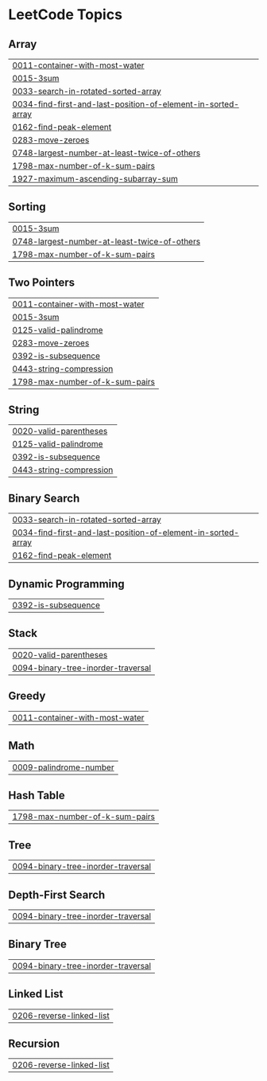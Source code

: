 

<!---LeetCode Topics Start-->
# LeetCode Topics
## Array
|  |
| ------- |
| [0011-container-with-most-water](https://github.com/neuralakarshit/leetcodewithAkarshit/tree/master/0011-container-with-most-water) |
| [0015-3sum](https://github.com/neuralakarshit/leetcodewithAkarshit/tree/master/0015-3sum) |
| [0033-search-in-rotated-sorted-array](https://github.com/neuralakarshit/leetcodewithAkarshit/tree/master/0033-search-in-rotated-sorted-array) |
| [0034-find-first-and-last-position-of-element-in-sorted-array](https://github.com/neuralakarshit/leetcodewithAkarshit/tree/master/0034-find-first-and-last-position-of-element-in-sorted-array) |
| [0162-find-peak-element](https://github.com/neuralakarshit/leetcodewithAkarshit/tree/master/0162-find-peak-element) |
| [0283-move-zeroes](https://github.com/neuralakarshit/leetcodewithAkarshit/tree/master/0283-move-zeroes) |
| [0748-largest-number-at-least-twice-of-others](https://github.com/neuralakarshit/leetcodewithAkarshit/tree/master/0748-largest-number-at-least-twice-of-others) |
| [1798-max-number-of-k-sum-pairs](https://github.com/neuralakarshit/leetcodewithAkarshit/tree/master/1798-max-number-of-k-sum-pairs) |
| [1927-maximum-ascending-subarray-sum](https://github.com/neuralakarshit/leetcodewithAkarshit/tree/master/1927-maximum-ascending-subarray-sum) |
## Sorting
|  |
| ------- |
| [0015-3sum](https://github.com/neuralakarshit/leetcodewithAkarshit/tree/master/0015-3sum) |
| [0748-largest-number-at-least-twice-of-others](https://github.com/neuralakarshit/leetcodewithAkarshit/tree/master/0748-largest-number-at-least-twice-of-others) |
| [1798-max-number-of-k-sum-pairs](https://github.com/neuralakarshit/leetcodewithAkarshit/tree/master/1798-max-number-of-k-sum-pairs) |
## Two Pointers
|  |
| ------- |
| [0011-container-with-most-water](https://github.com/neuralakarshit/leetcodewithAkarshit/tree/master/0011-container-with-most-water) |
| [0015-3sum](https://github.com/neuralakarshit/leetcodewithAkarshit/tree/master/0015-3sum) |
| [0125-valid-palindrome](https://github.com/neuralakarshit/leetcodewithAkarshit/tree/master/0125-valid-palindrome) |
| [0283-move-zeroes](https://github.com/neuralakarshit/leetcodewithAkarshit/tree/master/0283-move-zeroes) |
| [0392-is-subsequence](https://github.com/neuralakarshit/leetcodewithAkarshit/tree/master/0392-is-subsequence) |
| [0443-string-compression](https://github.com/neuralakarshit/leetcodewithAkarshit/tree/master/0443-string-compression) |
| [1798-max-number-of-k-sum-pairs](https://github.com/neuralakarshit/leetcodewithAkarshit/tree/master/1798-max-number-of-k-sum-pairs) |
## String
|  |
| ------- |
| [0020-valid-parentheses](https://github.com/neuralakarshit/leetcodewithAkarshit/tree/master/0020-valid-parentheses) |
| [0125-valid-palindrome](https://github.com/neuralakarshit/leetcodewithAkarshit/tree/master/0125-valid-palindrome) |
| [0392-is-subsequence](https://github.com/neuralakarshit/leetcodewithAkarshit/tree/master/0392-is-subsequence) |
| [0443-string-compression](https://github.com/neuralakarshit/leetcodewithAkarshit/tree/master/0443-string-compression) |
## Binary Search
|  |
| ------- |
| [0033-search-in-rotated-sorted-array](https://github.com/neuralakarshit/leetcodewithAkarshit/tree/master/0033-search-in-rotated-sorted-array) |
| [0034-find-first-and-last-position-of-element-in-sorted-array](https://github.com/neuralakarshit/leetcodewithAkarshit/tree/master/0034-find-first-and-last-position-of-element-in-sorted-array) |
| [0162-find-peak-element](https://github.com/neuralakarshit/leetcodewithAkarshit/tree/master/0162-find-peak-element) |
## Dynamic Programming
|  |
| ------- |
| [0392-is-subsequence](https://github.com/neuralakarshit/leetcodewithAkarshit/tree/master/0392-is-subsequence) |
## Stack
|  |
| ------- |
| [0020-valid-parentheses](https://github.com/neuralakarshit/leetcodewithAkarshit/tree/master/0020-valid-parentheses) |
| [0094-binary-tree-inorder-traversal](https://github.com/neuralakarshit/leetcodewithAkarshit/tree/master/0094-binary-tree-inorder-traversal) |
## Greedy
|  |
| ------- |
| [0011-container-with-most-water](https://github.com/neuralakarshit/leetcodewithAkarshit/tree/master/0011-container-with-most-water) |
## Math
|  |
| ------- |
| [0009-palindrome-number](https://github.com/neuralakarshit/leetcodewithAkarshit/tree/master/0009-palindrome-number) |
## Hash Table
|  |
| ------- |
| [1798-max-number-of-k-sum-pairs](https://github.com/neuralakarshit/leetcodewithAkarshit/tree/master/1798-max-number-of-k-sum-pairs) |
## Tree
|  |
| ------- |
| [0094-binary-tree-inorder-traversal](https://github.com/neuralakarshit/leetcodewithAkarshit/tree/master/0094-binary-tree-inorder-traversal) |
## Depth-First Search
|  |
| ------- |
| [0094-binary-tree-inorder-traversal](https://github.com/neuralakarshit/leetcodewithAkarshit/tree/master/0094-binary-tree-inorder-traversal) |
## Binary Tree
|  |
| ------- |
| [0094-binary-tree-inorder-traversal](https://github.com/neuralakarshit/leetcodewithAkarshit/tree/master/0094-binary-tree-inorder-traversal) |
## Linked List
|  |
| ------- |
| [0206-reverse-linked-list](https://github.com/neuralakarshit/leetcodewithAkarshit/tree/master/0206-reverse-linked-list) |
## Recursion
|  |
| ------- |
| [0206-reverse-linked-list](https://github.com/neuralakarshit/leetcodewithAkarshit/tree/master/0206-reverse-linked-list) |
<!---LeetCode Topics End-->